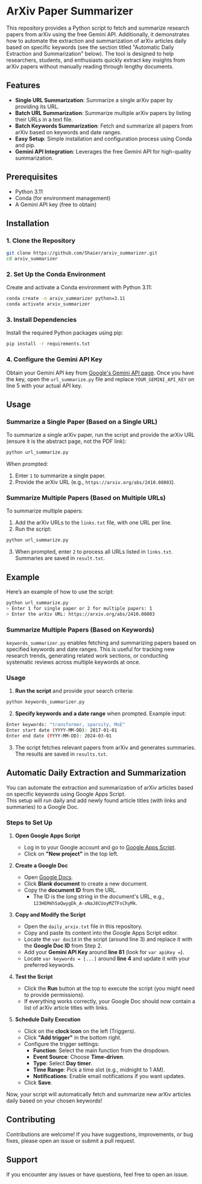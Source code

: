 # ArXiv Paper Summarizer

This repository provides a Python script to fetch and summarize research papers from arXiv using the free Gemini API. Additionally, it demonstrates how to automate the extraction and summarization of arXiv articles daily based on specific keywords (see the section titled "Automatic Daily Extraction and Summarization" below). The tool is designed to help researchers, students, and enthusiasts quickly extract key insights from arXiv papers without manually reading through lengthy documents.

## Features
- **Single URL Summarization**: Summarize a single arXiv paper by providing its URL.
- **Batch URL Summarization**: Summarize multiple arXiv papers by listing their URLs in a text file.
- **Batch Keywords Summarization**: Fetch and summarize all papers from arXiv based on keywords and date ranges.
- **Easy Setup**: Simple installation and configuration process using Conda and pip.
- **Gemini API Integration**: Leverages the free Gemini API for high-quality summarization.

## Prerequisites
- Python 3.11
- Conda (for environment management)
- A Gemini API key (free to obtain)

## Installation

### 1. Clone the Repository
```bash
git clone https://github.com/Shaier/arxiv_summarizer.git
cd arxiv_summarizer
```

### 2. Set Up the Conda Environment
Create and activate a Conda environment with Python 3.11:
```bash
conda create -n arxiv_summarizer python=3.11
conda activate arxiv_summarizer
```

### 3. Install Dependencies
Install the required Python packages using pip:
```bash
pip install -r requirements.txt
```

### 4. Configure the Gemini API Key
Obtain your Gemini API key from [Google's Gemini API page](https://ai.google.dev/gemini-api/docs/api-key). Once you have the key, open the `url_summarize.py` file and replace `YOUR_GEMINI_API_KEY` on line 5 with your actual API key.

## Usage

### Summarize a Single Paper (Based on a Single URL)
To summarize a single arXiv paper, run the script and provide the arXiv URL (ensure it is the abstract page, not the PDF link):
```bash
python url_summarize.py
```
When prompted:
1. Enter `1` to summarize a single paper.
2. Provide the arXiv URL (e.g., `https://arxiv.org/abs/2410.08003`).

### Summarize Multiple Papers (Based on Multiple URLs)
To summarize multiple papers:
1. Add the arXiv URLs to the `links.txt` file, with one URL per line.
2. Run the script:
```bash
python url_summarize.py
```
3. When prompted, enter `2` to process all URLs listed in `links.txt`. Summaries are saved in `result.txt`.

## Example
Here’s an example of how to use the script:
```bash
python url_summarize.py
> Enter 1 for single paper or 2 for multiple papers: 1
> Enter the arXiv URL: https://arxiv.org/abs/2410.08003
```

### Summarize Multiple Papers (Based on Keywords)
 
`keywords_summarizer.py` enables fetching and summarizing papers based on specified keywords and date ranges. This is useful for tracking new research trends, generating related work sections, or conducting systematic reviews across multiple keywords at once.
 
### Usage  
  
1. **Run the script** and provide your search criteria:  
```bash  
python keywords_summarizer.py  
```  
2. **Specify keywords and a date range** when prompted. Example input:  
```bash  
Enter keywords: "transformer, sparsity, MoE"  
Enter start date (YYYY-MM-DD): 2017-01-01  
Enter end date (YYYY-MM-DD): 2024-03-01  
```  
3. The script fetches relevant papers from arXiv and generates summaries. The results are saved in `results.txt`.  


## Automatic Daily Extraction and Summarization  
  
 You can automate the extraction and summarization of arXiv articles based on specific keywords using Google Apps Script.  
 This setup will run daily and add newly found article titles (with links and summaries) to a Google Doc.  
  
 ### Steps to Set Up  
  
 1. **Open Google Apps Script**  
    - Log in to your Google account and go to [Google Apps Script](https://script.google.com/home/my).  
    - Click on **"New project"** in the top left.  
  
 2. **Create a Google Doc**  
    - Open [Google Docs](https://docs.google.com).  
    - Click **Blank document** to create a new document.  
    - Copy the **document ID** from the URL.  
      - The ID is the long string in the document's URL, e.g., `123HEM4h5aQwygDk_A-xNaJ8CUoyMZTFsChyMk`.  
  
 3. **Copy and Modify the Script**  
    - Open the `daily_arxiv.txt` file in this repository.  
    - Copy and paste its content into the Google Apps Script editor.  
    - Locate the `var docId` in the script (around line 3) and replace it with the **Google Doc ID** from Step 2.  
    - Add your **Gemini API Key** around **line 81** (look for `var apiKey =`).
    - Locate `var keywords = [...]` around **line 4** and update it with your preferred keywords.  
  
 4. **Test the Script**  
    - Click the **Run** button at the top to execute the script (you might need to provide permissions).  
    - If everything works correctly, your Google Doc should now contain a list of arXiv article titles with links.  
  
 5. **Schedule Daily Execution**  
    - Click on the **clock icon** on the left (Triggers).  
    - Click **"Add trigger"** in the bottom right.  
    - Configure the trigger settings:  
      - **Function**: Select the main function from the dropdown.  
      - **Event Source**: Choose **Time-driven**.  
      - **Type**: Select **Day timer**.  
      - **Time Range**: Pick a time slot (e.g., midnight to 1 AM).  
      - **Notifications**: Enable email notifications if you want updates.  
    - Click **Save**.  
  
 Now, your script will automatically fetch and summarize new arXiv articles daily based on your chosen keywords!  



## Contributing
Contributions are welcome! If you have suggestions, improvements, or bug fixes, please open an issue or submit a pull request.

## Support
If you encounter any issues or have questions, feel free to open an issue.

